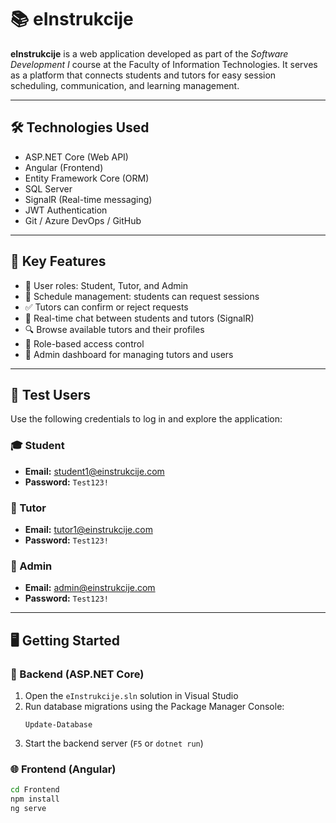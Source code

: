 # 📚 eInstrukcije

**eInstrukcije** is a web application developed as part of the *Software Development I* course at the Faculty of Information Technologies. It serves as a platform that connects students and tutors for easy session scheduling, communication, and learning management.

---

## 🛠️ Technologies Used

- ASP.NET Core (Web API)
- Angular (Frontend)
- Entity Framework Core (ORM)
- SQL Server
- SignalR (Real-time messaging)
- JWT Authentication
- Git / Azure DevOps / GitHub

---

## 🚀 Key Features

- 👤 User roles: Student, Tutor, and Admin
- 📅 Schedule management: students can request sessions
- ✅ Tutors can confirm or reject requests
- 💬 Real-time chat between students and tutors (SignalR)
- 🔍 Browse available tutors and their profiles
- 🔐 Role-based access control
- 🧾 Admin dashboard for managing tutors and users

---

## 👥 Test Users

Use the following credentials to log in and explore the application:

### 🎓 Student

- **Email:** student1@einstrukcije.com  
- **Password:** `Test123!`

### 📘 Tutor

- **Email:** tutor1@einstrukcije.com  
- **Password:** `Test123!`

### 🔐 Admin

- **Email:** admin@einstrukcije.com  
- **Password:** `Test123!`

---

## 🖥️ Getting Started

### 🔧 Backend (ASP.NET Core)

1. Open the `eInstrukcije.sln` solution in Visual Studio
2. Run database migrations using the Package Manager Console:
    ```
    Update-Database
    ```
3. Start the backend server (`F5` or `dotnet run`)

### 🌐 Frontend (Angular)

```bash
cd Frontend
npm install
ng serve

